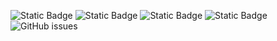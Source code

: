 ![Static Badge](https://img.shields.io/badge/blacklists-60-000000) ![Static Badge](https://img.shields.io/badge/blacklisted-3169201-cc0000) ![Static Badge](https://img.shields.io/badge/whitelisted-2243-00CC00) ![Static Badge](https://img.shields.io/badge/streaming_blacklist-28107-000000) ![GitHub issues](https://img.shields.io/github/issues/fabriziosalmi/blacklists)
